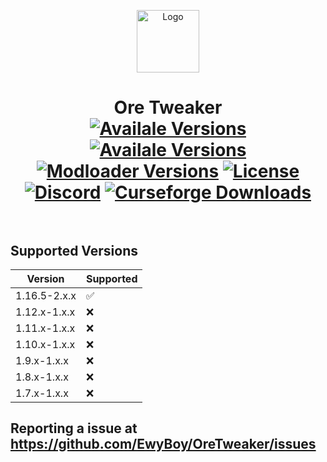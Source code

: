 <p align="center"><img src="https://media.forgecdn.net/avatars/35/543/635926311974223723.png" alt="Logo" width="100" height="100"></p>
<h1 align="center">Ore Tweaker
	<br>
	<a href="https://www.curseforge.com/minecraft/mc-mods/ore-tweaker/files">
		<img src="https://img.shields.io/badge/Supported%20Versions-MC%201.16-00c756" alt="Availale Versions"></a>
	<a href="https://www.curseforge.com/minecraft/mc-mods/ore-tweaker/files">
		<img src="https://img.shields.io/badge/Available%20for-MC%201.7,%201.8,%201.9,%201.10,%201.11,%201.12,%201.16-c70039" alt="Availale Versions"></a>
	<a href="https://www.curseforge.com/minecraft/mc-mods/ore-tweaker/files">
		<img src="https://img.shields.io/badge/Available%20for-FORGE-0669ba" alt="Modloader Versions"></a>
	<a href="https://github.com/Creators-of-Create/Create/blob/master/LICENSE">
		<img src="https://img.shields.io/github/license/EwyBoy/OreTweaker?style=flat&color=900c3f" alt="License"></a>
	<a href="https://discord.gg/eAsSV8dXX2">
		<img src="https://img.shields.io/discord/305535757441826817?color=844685&label=Discord&style=flat" alt="Discord"></a>
	<a href="https://www.curseforge.com/minecraft/mc-mods/ore-tweaker">
		<img src="http://cf.way2muchnoise.eu/full_242436_downloads.svg" alt="Curseforge Downloads"></a>
	<br><br>
</h1>

## Supported Versions

|    Version   |      Supported     |
| ------------ | ------------------ |
| 1.16.5-2.x.x | :white_check_mark: |
| 1.12.x-1.x.x | :x:                |
| 1.11.x-1.x.x | :x:                |
| 1.10.x-1.x.x | :x:                |
| 1.9.x-1.x.x  | :x:                |
| 1.8.x-1.x.x  | :x:                |
| 1.7.x-1.x.x  | :x:                |


## Reporting a issue at https://github.com/EwyBoy/OreTweaker/issues
